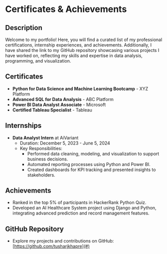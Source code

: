 # Certificates & Achievements

## Description
Welcome to my portfolio! Here, you will find a curated list of my professional certifications, internship experiences, and achievements. Additionally, I have shared the link to my GitHub repository showcasing various projects I have worked on, reflecting my skills and expertise in data analysis, programming, and visualization.

## Certificates
  - **Python for Data Science and Machine Learning Bootcamp** - XYZ Platform  
  - **Advanced SQL for Data Analysis** - ABC Platform  
  - **Power BI Data Analyst Associate** - Microsoft  
  - **Certified Tableau Specialist** - Tableau

## Internships
- **Data Analyst Intern** at AiVariant  
  - Duration: December 5, 2023 - June 5, 2024  
  - Key Responsibilities:  
    - Performed data cleaning, modeling, and visualization to support business decisions.  
    - Automated reporting processes using Python and Power BI.  
    - Created dashboards for KPI tracking and presented insights to stakeholders.

## Achievements
  - Ranked in the top 5% of participants in HackerRank Python Quiz.  
  - Developed an AI Healthcare System project using Django and Python, integrating advanced prediction and record management features.

## GitHub Repository
- Explore my projects and contributions on GitHub: [https://github.com/tusharjkhapre](#)
